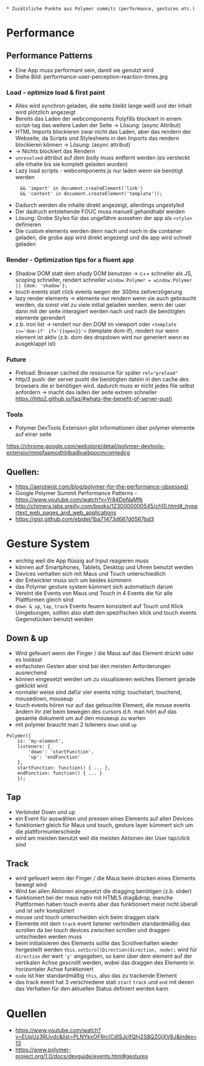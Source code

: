 
    * Zusätzliche Punkte aus Polymer summits (performance, gestures etc.)


# Performance

## Performance Patterns

- Eine App muss performant sein, damit sie genutzt wird
- Siehe Bild: performance-user-perception-reaction-times.jpg


### Load - optimize load & first paint

- Alles wird synchron geladen, die seite bleibt lange weiß und der inhalt wird plötzlich angezeigt
- Bereits das Laden der webcomponents Polyfills blockiert in einem script-tag das weitere Laden der Seite -> Lösung: <script src="webcomponents.js" async></script> (async Attribut)
- HTML Imports blockieren zwar nicht das Laden, aber das rendern der Webseite, da Scripts und Stylesheets in den Imports das rendern blockieren können -> Lösung: <link rel="stylesheet" href="element.html" async> (async attribut)
- -> Nichts blockiert das Rendern
- `unresolved` attribut auf dem body muss entfernt werden (es versteckt alle inhalte bis sie komplett geladen wurden)
- Lazy load scripts - webcomponents.js nur laden wenn sie benötigt werden
```var webComponentsSupported = ('registerElement' in document
     && 'import' in document.createElement('link')
     && 'content' in document.createElement('template'));
```
- Dadurch werden die inhalte direkt angezeigt, allerdings ungestyled
- Der dadruch entstehende FOUC muss manuell gehandhabt werden
- Lösung: Grobe Styles für das ungefähre aussehen der app als `<style>` definieren
- Die custom elements werden denn nach und nach in die container geladen, die grobe app wird direkt angezeigt und die app wird schnell geladen


### Render - Optimization tips for a fluent app

- Shadow DOM statt dem shady DOM benutzen -> c++ schneller als JS, scoping schneller, rendert schneller `window.Polymer = window.Polymer || {dom: 'shadow'};`
- touch events statt click events wegen der 300ms zeitverzögerung
- lazy render elements -> elemente nur rendern wenn sie auch gebraucht werden, da sonst viel zu viele initial geladen werden. wenn der user dann mit der seite interagiert werden nach und nach die benötigten elemente gerendert
- z.b. iron list -> rendert nur den DOM im viewport oder `<template is='dom-if' if='{{open}}'>` (template dom-if), rendert nur wenn element ist aktiv (z.b. dom des dropdown wird nur generiert wenn es ausgeklappt ist)


### Future

- Preload: Browser cached die ressource für später `rel="preload"`
- http/2 push: der server pusht die benötigten datein in den cache des browsers die er benötigen wird. dadurch muss er nicht jedes file selbst anfordern -> macht das laden der seite extrem schneller
https://http2.github.io/faq/#whats-the-benefit-of-server-push


### Tools

- Polymer DevTools Extension gibt informationen über polymer elemente auf einer seite

https://chrome.google.com/webstore/detail/polymer-devtools-extensio/mmpfaamodhhlbadloaibpocmcomledcg


## Quellen:

- https://aerotwist.com/blog/polymer-for-the-performance-obsessed/
- Google Polymer Summit Performance Patterns - https://www.youtube.com/watch?v=Yr84DpNaMfk
- http://chimera.labs.oreilly.com/books/1230000000545/ch10.html#_hypertext_web_pages_and_web_applications
- https://gist.github.com/ebidel/1ba71473d687d0567bd3


# Gesture System

- wichtig weil die App flüssig auf Input reagieren muss
- können auf Smartphones, Tablets, Desktop und Uhren benutzt werden
- Devices verhalten sich mit Maus und Touch unterschiedlich
- der Entwickler muss sich um beides kümmern
- das Polymer gesture system kümmert sich automatisch darum
- Vereint die Events von Maus und Touch in 4 Events die für alle Plattformen gleich sind
- `down & up`, `tap`, `track` Events feuern konsistent auf Touch und Klick Umgebungen, sollten also statt den spezifischen klick und touch events Gegenstücken benutzt werden


## Down & up

- Wird gefeuert wenn der Finger / die Maus auf das Element drückt oder es loslässt
- einfachsten Gesten aber sind bei den meisten Anforderungen ausreichend
- können eingesetzt werden um zu visualisieren welches Element gerade geklickt wird
- normaler weise sind dafür vier events nötig: touchstart, touchend, mousedown, mouseup
- touch events hören nur auf das getouchte Element, die mouse events ändern ihr ziel beim bewegen des cursors d.h. man hört auf das gesamte dokument um auf den mouseup zu warten
- mit polymer braucht man 2 lsiteners `down` und `up`
```
Polymer({
    is: 'my-element',
    listeners: {
        'down': 'startFunction',
        'up': 'endFunction'
    },
    startFunction: function() { ... },
    endFunction: function() { ... }
    });
```


## Tap

- Verbindet Down und up 
- ein Event für auswählen und pressen eines Elements auf allen Devices
- funktioniert gleich für Maus und touch, gesture layer kümmert sich um die plattformunterschiede
- wird am meisten benutzt weil die meisten Aktionen der User tap/click sind


## Track

- wird gefeuert wenn der Finger / die Maus beim drücken eines Elements bewegt wird
- Wird bei allen Aktionen eingesetzt die dragging benötigen (z.b. slider)
- funktioniert bei der maus nativ mit HTML5 drag&drop, manche Plattformen haben touch events aber das funktioniert meist nicht überall und ist sehr kompliziert
- mouse und touch unterscheiden sich beim draggen stark
- Elemente mit dem `track` event listener verhindern standardmäßig das scrollen da bei touch devices zwischen scrollen und draggen untschieden werden muss
- beim initialisieren des Elements sollte das Scrollverhalten wieder hergestellt werden `this.setScrollDirection(direction, node);` wird für `direction` der wert `'y'` angegeben, so kann über dem element auf der vertikalen Achse gescrollt werden, wobei das draggen des Elements in horizontaler Achse funktioniert
- `node` ist hier standardmäßig `this`, also das zu trackende Element
- das track event hat 3 verschiedene stati `start` `track` und `end` mit denen das Verhalten für den aktuellen Status definiert werden kann


# Quellen

- https://www.youtube.com/watch?v=EUpUz3RUvdc&list=PLNYkxOF6rcICdISJclfQhj2S8QZGjXV8J&index=13
- https://www.polymer-project.org/1.0/docs/devguide/events.html#gestures
